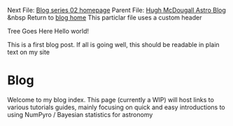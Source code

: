 Next File: [Blog series 02 homepage](..\..\02_series\02home.html)
  Parent File: [Hugh McDougall Astro Blog](..\..\bloghome.html)	 &nbsp 	 Return to [blog home](..\01_helloworld\_init.dat)
  This particlar file uses a custom header  
  
  Tree Goes Here
  Hello world!

  

  This is a first blog post. If all is going well, this should be readable in plain text on my site
  <!---

  your comment goes here

  and here

  -->

  

  # Blog

  

  Welcome to my blog index. This page (currently a WIP) will host links to various tutorials guides, mainly focusing on quick and easy introductions to using NumPyro / Bayesian statistics for astronomy
  